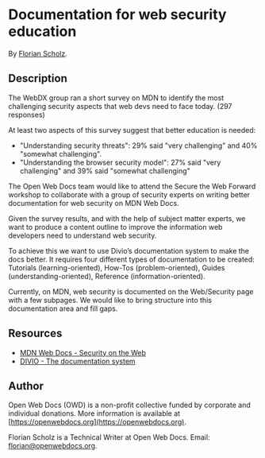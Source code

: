 # Documentation for web security education

By [Florian Scholz](#author).

## Description

The WebDX group ran a short survey on MDN to identify the most challenging security aspects that web devs need to face today. (297 responses)

At least two aspects of this survey suggest that better education is needed:

* "Understanding security threats": 29% said "very challenging" and 40% "somewhat challenging".
* "Understanding the browser security model": 27% said "very challenging" and 39% said "somewhat challenging"

The Open Web Docs team would like to attend the Secure the Web Forward workshop to collaborate with a group of security experts on writing better documentation for web security on MDN Web Docs.

Given the survey results, and with the help of subject matter experts, we want to produce a content outline to improve the information web developers need to understand web security.

To achieve this we want to use Divio’s documentation system to make the docs better. It requires four different types of documentation to be created: Tutorials (learning-oriented), How-Tos (problem-oriented), Guides (understanding-oriented), Reference (information-oriented).

Currently, on MDN, web security is documented on the Web/Security page with a few subpages. We would like to bring structure into this documentation area and fill gaps.


## Resources

* [MDN Web Docs - Security on the Web](https://developer.mozilla.org/en-US/docs/Web/Security) 
* [DIVIO - The documentation system](https://documentation.divio.com/)


## Author

Open Web Docs (OWD) is a non-profit collective funded by corporate and individual donations. More information is available at [https://openwebdocs.org](https://openwebdocs.org).

Florian Scholz is a Technical Writer at Open Web Docs. Email: [florian@openwebdocs.org](mailto:florian@openwebdocs.org).
